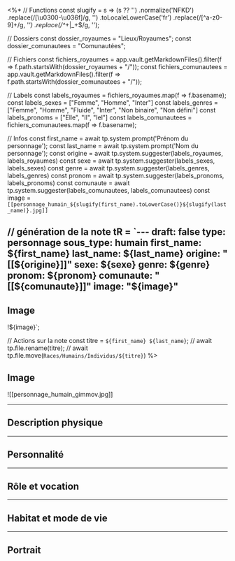 <%*
// Functions
const slugify = s =>
  (s ?? '')
    .normalize('NFKD')
    .replace(/[\u0300-\u036f]/g, '')
    .toLocaleLowerCase('fr')
    .replace(/[^a-z0-9]+/g, '_')
    .replace(/^_+|_+$/g, '');

// Dossiers
const dossier_royaumes = "Lieux/Royaumes";
const dossier_comunautees = "Comunautées";

// Fichiers
const fichiers_royaumes = app.vault.getMarkdownFiles().filter(f => f.path.startsWith(dossier_royaumes + "/"));
const fichiers_comunautees = app.vault.getMarkdownFiles().filter(f => f.path.startsWith(dossier_comunautees + "/"));

// Labels
const labels_royaumes = fichiers_royaumes.map(f => f.basename);
const labels_sexes = ["Femme", "Homme", "Inter"]
const labels_genres = ["Femme", "Homme", "Fluide", "Inter", "Non binaire", "Non défini"]
const labels_pronoms = ["Elle", "Il", "Iel"]
const labels_comunautees = fichiers_comunautees.map(f => f.basename);

// Infos
const first_name = await tp.system.prompt('Prénom du personnage');
const last_name = await tp.system.prompt('Nom du personnage');
const origine = await tp.system.suggester(labels_royaumes, labels_royaumes)
const sexe = await tp.system.suggester(labels_sexes, labels_sexes)
const genre = await tp.system.suggester(labels_genres, labels_genres)
const pronom = await tp.system.suggester(labels_pronoms, labels_pronoms)
const comunaute = await tp.system.suggester(labels_comunautees, labels_comunautees)
const image = `[[personnage_humain_${slugify(first_name).toLowerCase()}${slugify(last_name)}.jpg]]`

// génération de la note
tR = `---
draft: false
type: personnage
sous_type: humain
first_name: ${first_name}
last_name: ${last_name}
origine: "[[${origine}]]"
sexe: ${sexe}
genre: ${genre}
pronom: ${pronom}
comunaute: "[[${comunaute}]]"
image: "${image}"
---

## Image
!${image}`;

// Actions sur la note
const titre = `${first_name} ${last_name}`;
// await tp.file.rename(titre); 
// await tp.file.move(`Races/Humains/Individus/${titre}`)
%>

## Image
![[personnage_humain_gimmov.jpg]]

---

## Description physique



---

## Personnalité



---

## Rôle et vocation



---

## Habitat et mode de vie



---

## Portrait

